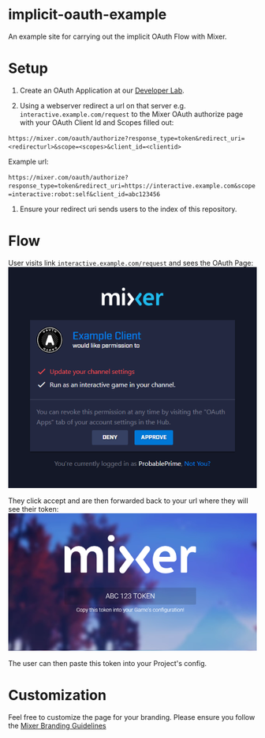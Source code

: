 # implicit-oauth-example
An example site for carrying out the implicit OAuth Flow with Mixer.

# Setup
1. Create an OAuth Application at our [Developer Lab](https://mixer.com/lab).

1. Using a webserver redirect a url on that server  e.g. `interactive.example.com/request` to the Mixer OAuth authorize page with your OAuth Client Id and Scopes filled out:

  `https://mixer.com/oauth/authorize?response_type=token&redirect_uri=<redirecturl>&scope=<scopes>&client_id=<clientid>`

  Example url:

  `https://mixer.com/oauth/authorize?response_type=token&redirect_uri=https://interactive.example.com&scope=interactive:robot:self&client_id=abc123456`

1. Ensure your redirect uri sends users to the index of this repository.

# Flow

User visits link `interactive.example.com/request` and sees the OAuth Page:  
![](images/authorize_box.png)

They click accept and are then forwarded back to your url where they will see their token:  
![](images/token.png)

The user can then paste this token into your Project's config.

# Customization

Feel free to customize the page for your branding. Please ensure you follow the [Mixer Branding Guidelines](https://github.com/mixer/branding-kit/)
